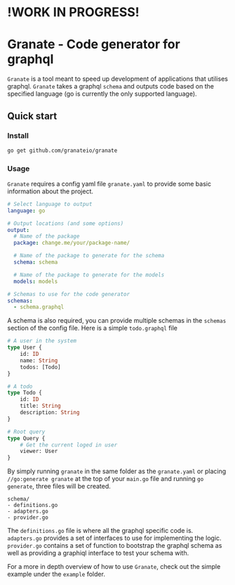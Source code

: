 # !WORK IN PROGRESS!

# Granate - Code generator for graphql 
`Granate` is a tool meant to speed up development of applications that utilises
graphql. `Granate` takes a graphql `schema` and outputs code based on the
specified language (go is currently the only supported language).

## Quick start
### Install
```sh
go get github.com/granateio/granate
```

### Usage
`Granate` requires a config yaml file `granate.yaml` to provide some basic
information about the project.
```yaml
# Select language to output
language: go

# Output locations (and some options)
output:
  # Name of the package
  package: change.me/your/package-name/

  # Name of the package to generate for the schema
  schema: schema

  # Name of the package to generate for the models
  models: models

# Schemas to use for the code generator
schemas:
  - schema.graphql
```

A schema is also required, you can provide multiple schemas in the `schemas`
section of the config file. Here is a simple `todo.graphql` file
```graphql
# A user in the system
type User {
    id: ID
    name: String
    todos: [Todo]
}

# A todo
type Todo {
    id: ID
    title: String
    description: String
}

# Root query
type Query {
    # Get the current loged in user
    viewer: User
}

```

By simply running `granate` in the same folder as the `granate.yaml` or placing
`//go:generate granate` at the top of your `main.go` file and running `go
generate`, three files will be created.
```
schema/
- definitions.go
- adapters.go
- provider.go
```

The `definitions.go` file is where all the graphql specific code is.
`adapters.go` provides a set of interfaces to use for implementing the logic.
`provider.go` contains a set of function to bootstrap the graphql schema as
well as providing a graphiql interface to test your schema with.

For a more in depth overview of how to use `Granate`, check out the simple example under the `example` folder.


